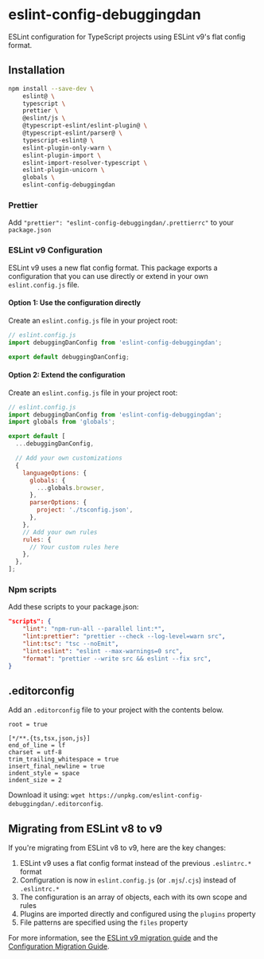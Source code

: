 # eslint-config-debuggingdan

ESLint configuration for TypeScript projects using ESLint v9's flat config format.

## Installation

```bash
npm install --save-dev \
    eslint@ \
    typescript \
    prettier \
    @eslint/js \
    @typescript-eslint/eslint-plugin@ \
    @typescript-eslint/parser@ \
    typescript-eslint@ \
    eslint-plugin-only-warn \
    eslint-plugin-import \
    eslint-import-resolver-typescript \
    eslint-plugin-unicorn \
    globals \
    eslint-config-debuggingdan
```

### Prettier

Add `"prettier": "eslint-config-debuggingdan/.prettierrc"` to your `package.json`

### ESLint v9 Configuration

ESLint v9 uses a new flat config format. This package exports a configuration that you can use directly or extend in your own `eslint.config.js` file.

#### Option 1: Use the configuration directly

Create an `eslint.config.js` file in your project root:

```js
// eslint.config.js
import debuggingDanConfig from 'eslint-config-debuggingdan';

export default debuggingDanConfig;
```

#### Option 2: Extend the configuration

Create an `eslint.config.js` file in your project root:

```js
// eslint.config.js
import debuggingDanConfig from 'eslint-config-debuggingdan';
import globals from 'globals';

export default [
  ...debuggingDanConfig,

  // Add your own customizations
  {
    languageOptions: {
      globals: {
        ...globals.browser,
      },
      parserOptions: {
        project: './tsconfig.json',
      },
    },
    // Add your own rules
    rules: {
      // Your custom rules here
    },
  },
];
```

### Npm scripts

Add these scripts to your package.json:

```json
"scripts": {
    "lint": "npm-run-all --parallel lint:*",
    "lint:prettier": "prettier --check --log-level=warn src",
    "lint:tsc": "tsc --noEmit",
    "lint:eslint": "eslint --max-warnings=0 src",
    "format": "prettier --write src && eslint --fix src",
}
```

## .editorconfig

Add an `.editorconfig` file to your project with the contents below.

```
root = true

[*/**.{ts,tsx,json,js}]
end_of_line = lf
charset = utf-8
trim_trailing_whitespace = true
insert_final_newline = true
indent_style = space
indent_size = 2
```

Download it using: `wget https://unpkg.com/eslint-config-debuggingdan/.editorconfig`.

## Migrating from ESLint v8 to v9

If you're migrating from ESLint v8 to v9, here are the key changes:

1. ESLint v9 uses a flat config format instead of the previous `.eslintrc.*` format
2. Configuration is now in `eslint.config.js` (or `.mjs`/`.cjs`) instead of `.eslintrc.*`
3. The configuration is an array of objects, each with its own scope and rules
4. Plugins are imported directly and configured using the `plugins` property
5. File patterns are specified using the `files` property

For more information, see the [ESLint v9 migration guide](https://eslint.org/docs/latest/use/migrate-to-9.0.0) and the [Configuration Migration Guide](https://eslint.org/docs/latest/use/configure/migration-guide).
